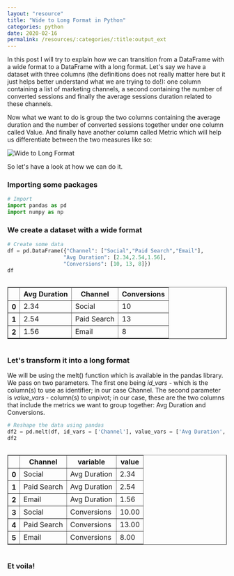 ```yaml
---
layout: "resource"
title: "Wide to Long Format in Python"
categories: python
date: 2020-02-16
permalink: /resources/:categories/:title:output_ext
---
```

In this post I will try to explain how we can transition from a DataFrame with a wide format to a DataFrame with a long format. Let's say we have a dataset with three columns (the definitions does not really matter here but it just helps better understand what we are trying to do!): one column containing a list of marketing channels, a second containing the number of converted sessions and finally the average sessions duration related to these channels.

Now what we want to do is group the two columns containing the average duration and the number of converted sessions together under one column called Value. And finally have another column called Metric which will help us differentiate between the two measures like so:

<picture>
	<source media="(min-width: 840px)" srcset="{{ 'assets/img/python/wide-to-long/wideTolongDesktop.png' | relative_url }}">
	<source media="(max-width: 840px)" srcset="{{ 'assets/img/python/wide-to-long/wideTolongMobile.png' | relative_url }}">
	<img src="{{ 'assets/img/python/wide-to-long/wideTolongMobile.png' | relative_url }}" alt="Wide to Long Format"/>
</picture>

So let's have a look at how we can do it.

### Importing some packages


```python
# Import
import pandas as pd
import numpy as np
```

### We create a dataset with a wide format


```python
# Create some data
df = pd.DataFrame({"Channel": ["Social","Paid Search","Email"],
                  "Avg Duration": [2.34,2.54,1.56],
                  "Conversions": [10, 13, 8]})
df
```




<div style="overflow-x:auto;">

<table border="1" class="dataframe">
<thead>
<tr>
<th></th>
<th>Avg Duration</th>
<th>Channel</th>
<th>Conversions</th>
</tr>
</thead>
<tbody>
<tr>
<th>0</th>
<td>2.34</td>
<td>Social</td>
<td>10</td>
</tr>
<tr>
<th>1</th>
<td>2.54</td>
<td>Paid Search</td>
<td>13</td>
</tr>
<tr>
<th>2</th>
<td>1.56</td>
<td>Email</td>
<td>8</td>
</tr>
</tbody>
</table>
</div>



### Let's transform it into a long format

We will be using the melt() function which is available in the pandas library. We pass on two parameters. The first one being _id_vars_ - which is the column(s) to use as identifier; in our case Channel. The second parameter is _value_vars_ - column(s) to unpivot; in our case, these are the two columns that include the metrics we want to group together: Avg Duration and Conversions.


```python
# Reshape the data using pandas
df2 = pd.melt(df, id_vars = ['Channel'], value_vars = ['Avg Duration', 'Conversions'])
df2
```




<div style="overflow-x:auto;">

<table border="1" class="dataframe">
<thead>
<tr>
<th></th>
<th>Channel</th>
<th>variable</th>
<th>value</th>
</tr>
</thead>
<tbody>
<tr>
<th>0</th>
<td>Social</td>
<td>Avg Duration</td>
<td>2.34</td>
</tr>
<tr>
<th>1</th>
<td>Paid Search</td>
<td>Avg Duration</td>
<td>2.54</td>
</tr>
<tr>
<th>2</th>
<td>Email</td>
<td>Avg Duration</td>
<td>1.56</td>
</tr>
<tr>
<th>3</th>
<td>Social</td>
<td>Conversions</td>
<td>10.00</td>
</tr>
<tr>
<th>4</th>
<td>Paid Search</td>
<td>Conversions</td>
<td>13.00</td>
</tr>
<tr>
<th>5</th>
<td>Email</td>
<td>Conversions</td>
<td>8.00</td>
</tr>
</tbody>
</table>
</div>



### Et voila!

